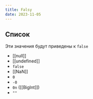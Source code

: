 ```yaml
---
title: Falsy
date: 2023-11-05
---
```

## Список
Эти значения будут приведены к `false`
- [[null]]
- [[undefined]]
- `false`
- [[NaN]]
- `0`
- `-0`
- `0n` ([[BigInt]])
- `""` 